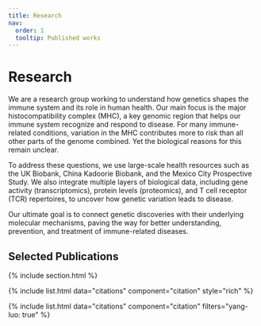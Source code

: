 ```yaml
---
title: Research
nav:
  order: 1
  tooltip: Published works
---
```


# <i class="fas fa-microscope"></i>Research

We are a research group working to understand how genetics shapes the immune system and its role in human health. Our main focus is the major histocompatibility complex (MHC), a key genomic region that helps our immune system recognize and respond to disease. For many immune-related conditions, variation in the MHC contributes more to risk than all other parts of the genome combined. Yet the biological reasons for this remain unclear.

To address these questions, we use large-scale health resources such as the UK Biobank, China Kadoorie Biobank, and the Mexico City Prospective Study. We also integrate multiple layers of biological data, including gene activity (transcriptomics), protein levels (proteomics), and T cell receptor (TCR) repertoires, to uncover how genetic variation leads to disease.

Our ultimate goal is to connect genetic discoveries with their underlying molecular mechanisms, paving the way for better understanding, prevention, and treatment of immune-related diseases.

## Selected Publications

{% include section.html %}

<!-- {% include search-box.html %} -->

<!-- {% include search-info.html %} -->

{% include list.html data="citations" component="citation" style="rich" %}

{% include list.html data="citations" component="citation" filters="yang-luo: true" %}
